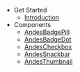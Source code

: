 - Get Started
  * [Introduction](/)
- Components
  * [AndesBadgePill](/badge/AndesBadgePill.md)
  * [AndesBadgeDot](/badge/AndesBadgeDot.md)
  * [AndesCheckbox](/checkbox/AndesCheckbox.md)
  * [AndesSnackbar](/snackbar/AndesSnackbar.md)
  * [AndesThumbnail](/thumbnail/AndesThumbnail.md)